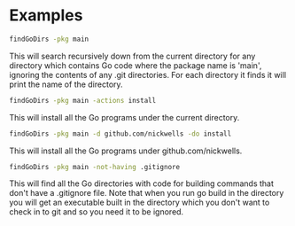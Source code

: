 <!-- Created by mkdoc DO NOT EDIT. -->

# Examples

```sh
findGoDirs -pkg main
```
This will search recursively down from the current directory for any directory
which contains Go code where the package name is &apos;main&apos;, ignoring the
contents of any \.git directories\. For each directory it finds it will print
the name of the directory\.

```sh
findGoDirs -pkg main -actions install
```
This will install all the Go programs under the current directory\.

```sh
findGoDirs -pkg main -d github.com/nickwells -do install
```
This will install all the Go programs under github\.com/nickwells\.

```sh
findGoDirs -pkg main -not-having .gitignore
```
This will find all the Go directories with code for building commands that
don&apos;t have a \.gitignore  file\. Note that when you run go build in the
directory you will get an executable built in the directory which you don&apos;t
want to check in to git and so you need it to be ignored\.

